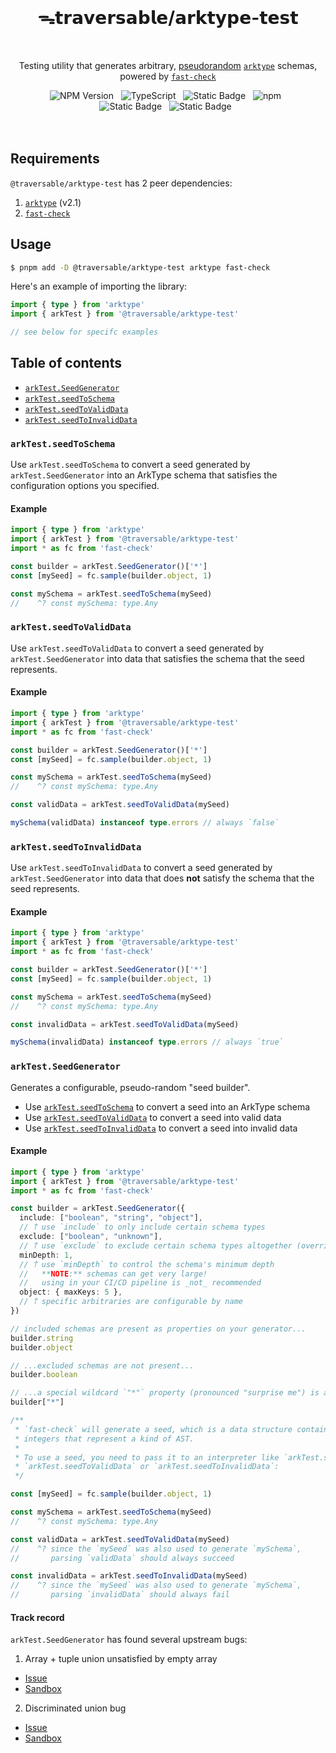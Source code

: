 <br>
<h1 align="center">ᯓ𝘁𝗿𝗮𝘃𝗲𝗿𝘀𝗮𝗯𝗹𝗲/𝗮𝗿𝗸𝘁𝘆𝗽𝗲-𝘁𝗲𝘀𝘁</h1>
<br>

<p align="center">
  Testing utility that generates arbitrary, <a href="https://en.wikipedia.org/wiki/Pseudorandomness" target="_blank">pseudorandom</a> <a href="https://arktype.io/" target="_blank"><code>arktype</code></a> schemas, powered by <a href="https://github.com/dubzzz/fast-check" target="_blank"><code>fast-check</code></a>
</p>

<div align="center">
  <img alt="NPM Version" src="https://img.shields.io/npm/v/%40traversable%2Farktype-test?style=flat-square&logo=npm&label=npm&color=blue">
  &nbsp;
  <img alt="TypeScript" src="https://img.shields.io/badge/TypeScript-5.5%2B-blue?style=flat-square&logo=TypeScript&logoColor=4a9cf6">
  &nbsp;
  <img alt="Static Badge" src="https://img.shields.io/badge/license-MIT-a094a2?style=flat-square">
  &nbsp;
  <img alt="npm" src="https://img.shields.io/npm/dt/@traversable/arktype-test?style=flat-square">
  &nbsp;
</div>

<div align="center">
  <!-- <img alt="npm bundle size (scoped)" src="https://img.shields.io/bundlephobia/minzip/%40traversable/arktype-test?style=flat-square&label=size">
  &nbsp; -->
  <img alt="Static Badge" src="https://img.shields.io/badge/ESM-supported-2d9574?style=flat-square&logo=JavaScript">
  &nbsp;
  <img alt="Static Badge" src="https://img.shields.io/badge/CJS-supported-2d9574?style=flat-square&logo=Node.JS">
  &nbsp;
</div>
<br>
<br>

## Requirements

`@traversable/arktype-test` has 2 peer dependencies:

1. [`arktype`](https://arktype.io/) (v2.1)
2. [`fast-check`](https://fast-check.dev/)

## Usage

```bash
$ pnpm add -D @traversable/arktype-test arktype fast-check
```

Here's an example of importing the library:

```typescript
import { type } from 'arktype'
import { arkTest } from '@traversable/arktype-test'

// see below for specifc examples
```

## Table of contents

- [`arkTest.SeedGenerator`](https://github.com/traversable/schema/tree/main/packages/arktype-test#arktestseedgenerator)
- [`arkTest.seedToSchema`](https://github.com/traversable/schema/tree/main/packages/arktype-test#arktestseedtoschema)
- [`arkTest.seedToValidData`](https://github.com/traversable/schema/tree/main/packages/arktype-test#arktestseedtovaliddata)
- [`arkTest.seedToInvalidData`](https://github.com/traversable/schema/tree/main/packages/arktype-test#arktestseedtoinvaliddata)


### `arkTest.seedToSchema`

Use `arkTest.seedToSchema` to convert a seed generated by `arkTest.SeedGenerator` into an ArkType schema that satisfies the configuration options you specified.

#### Example

```typescript
import { type } from 'arktype'
import { arkTest } from '@traversable/arktype-test'
import * as fc from 'fast-check'

const builder = arkTest.SeedGenerator()['*']
const [mySeed] = fc.sample(builder.object, 1)

const mySchema = arkTest.seedToSchema(mySeed)
//    ^? const mySchema: type.Any
```

### `arkTest.seedToValidData`

Use `arkTest.seedToValidData` to convert a seed generated by `arkTest.SeedGenerator` into
data that satisfies the schema that the seed represents.

#### Example

```typescript
import { type } from 'arktype'
import { arkTest } from '@traversable/arktype-test'
import * as fc from 'fast-check'

const builder = arkTest.SeedGenerator()['*']
const [mySeed] = fc.sample(builder.object, 1)

const mySchema = arkTest.seedToSchema(mySeed)
//    ^? const mySchema: type.Any

const validData = arkTest.seedToValidData(mySeed)

mySchema(validData) instanceof type.errors // always `false`
```

### `arkTest.seedToInvalidData`

Use `arkTest.seedToInvalidData` to convert a seed generated by `arkTest.SeedGenerator` into
data that does **not** satisfy the schema that the seed represents.

#### Example

```typescript
import { type } from 'arktype'
import { arkTest } from '@traversable/arktype-test'
import * as fc from 'fast-check'

const builder = arkTest.SeedGenerator()['*']
const [mySeed] = fc.sample(builder.object, 1)

const mySchema = arkTest.seedToSchema(mySeed)
//    ^? const mySchema: type.Any

const invalidData = arkTest.seedToValidData(mySeed)

mySchema(invalidData) instanceof type.errors // always `true`
```

### `arkTest.SeedGenerator`

Generates a configurable, pseudo-random "seed builder".

- Use [`arkTest.seedToSchema`](https://github.com/traversable/schema/tree/main/packages/arktype-test#arktestseedtoschema) to convert a seed into an ArkType schema
- Use [`arkTest.seedToValidData`](https://github.com/traversable/schema/tree/main/packages/arktype-test#arktestseedtovaliddata) to convert a seed into valid data
- Use [`arkTest.seedToInvalidData`](https://github.com/traversable/schema/tree/main/packages/arktype-test#arktestseedtoinvaliddata) to convert a seed into invalid data

#### Example

```typescript
import { type } from 'arktype'
import { arkTest } from '@traversable/arktype-test'
import * as fc from 'fast-check'

const builder = arkTest.SeedGenerator({
  include: ["boolean", "string", "object"],
  // 𐙘 use `include` to only include certain schema types
  exclude: ["boolean", "unknown"],
  // 𐙘 use `exclude` to exclude certain schema types altogether (overrides `include`)
  minDepth: 1,
  // 𐙘 use `minDepth` to control the schema's minimum depth
  //   **NOTE:** schemas can get very large!
  //   using in your CI/CD pipeline is _not_ recommended
  object: { maxKeys: 5 },
  // 𐙘 specific arbitraries are configurable by name
})

// included schemas are present as properties on your generator...
builder.string
builder.object

// ...excluded schemas are not present...
builder.boolean

// ...a special wildcard `"*"` property (pronounced "surprise me") is always present:
builder["*"]

/**
 * `fast-check` will generate a seed, which is a data structure containing
 * integers that represent a kind of AST.
 *
 * To use a seed, you need to pass it to an interpreter like `arkTest.seedToSchema`,
 * `arkTest.seedToValidData` or `arkTest.seedToInvalidData`:
 */

const [mySeed] = fc.sample(builder.object, 1)

const mySchema = arkTest.seedToSchema(mySeed)
//    ^? const mySchema: type.Any

const validData = arkTest.seedToValidData(mySeed)
//    ^? since the `mySeed` was also used to generate `mySchema`,
//       parsing `validData` should always succeed

const invalidData = arkTest.seedToInvalidData(mySeed)
//    ^? since the `mySeed` was also used to generate `mySchema`,
//       parsing `invalidData` should always fail
```

#### Track record

`arkTest.SeedGenerator` has found several upstream bugs:

1. Array + tuple union unsatisfied by empty array
  - [Issue](https://github.com/arktypeio/arktype/issues/1441)
  - [Sandbox](https://stackblitz.com/edit/vitest-dev-vitest-nho5vqwa?file=test%2Frepro.test.ts)

2. Discriminated union bug
  - [Issue](https://github.com/arktypeio/arktype/issues/1440)
  - [Sandbox](https://stackblitz.com/edit/vitest-dev-vitest-ddhwwn9j?file=test%2Frepro.test.ts)
